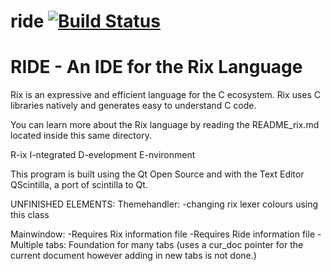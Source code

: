 # ride [![Build Status](https://drone.io/github.com/berong91/ride/status.png)](https://drone.io/github.com/berong91/ride/latest)
RIDE - An IDE for the Rix Language
==================================================================
Rix is an expressive and efficient language for the C ecosystem. Rix uses C libraries natively and generates easy to understand C code.

You can learn more about the Rix language by reading the README_rix.md located inside this same directory.

R-ix
I-ntegrated 
D-evelopment
E-nvironment



This program is built using the Qt Open Source and with the Text Editor QScintilla, a port of scintilla to Qt.



UNFINISHED ELEMENTS:
Themehandler:
-changing rix lexer colours using this class

Mainwindow:
-Requires Rix information file
-Requires Ride information file 
-Multiple tabs: Foundation for many tabs (uses a cur_doc pointer for the current document
				however adding in new tabs is not done.)
